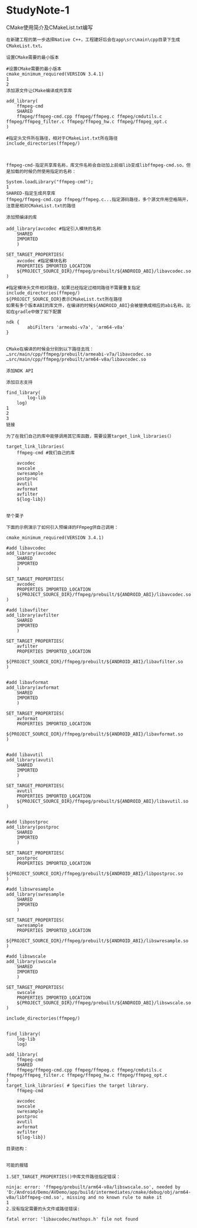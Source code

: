 # StudyNote-1

  CMake使用简介及CMakeList.txt编写


	在新建工程的第一步选择Native C++，工程建好后会在app\src\main\cpp目录下生成CMakeList.txt。

	设置CMake需要的最小版本

	#设置CMake需要的最小版本
	cmake_minimum_required(VERSION 3.4.1)
	1
	2
	添加源文件让CMake编译成共享库

	add_library(
		ffmpeg-cmd
		SHARED
		ffmpeg/ffmpeg-cmd.cpp ffmpeg/ffmpeg.c ffmpeg/cmdutils.c ffmpeg/ffmpeg_filter.c ffmpeg/ffmpeg_hw.c ffmpeg/ffmpeg_opt.c
	)

	#指定头文件所在路径，相对于CMakeList.txt所在路径
	include_directories(ffmpeg/)



	ffmpeg-cmd-指定共享库名称，库文件名称会自动加上前缀lib变成libffmpeg-cmd.so，但是加载的时候仍然使用指定的名称：

	System.loadLibrary("ffmpeg-cmd");
	1
	SHARED-指定生成共享库
	ffmpeg/ffmpeg-cmd.cpp ffmpeg/ffmpeg.c...指定源码路径，多个源文件用空格隔开，注意是相对CMakeList.txt的路径

	添加预编译的库

	add_library(avcodec #指定引入模块的名称
		SHARED
		IMPORTED
		)

	SET_TARGET_PROPERTIES(
		avcodec #指定模块名称
		PROPERTIES IMPORTED_LOCATION
		${PROJECT_SOURCE_DIR}/ffmpeg/prebuilt/${ANDROID_ABI}/libavcodec.so
	)

	#指定模块头文件相对路径，如果已经指定过相同路径不需要重复指定
	include_directories(ffmpeg/)
	${PROJECT_SOURCE_DIR}表示CMakeList.txt所在路径
	如果有多个版本ABI的库文件，在编译的时候${ANDROID_ABI}会被替换成相应的abi名称。比如在gradle中做了如下配置

	ndk {
		    abiFilters 'armeabi-v7a', 'arm64-v8a'
	}


	CMake在编译的时候会分别到以下路径去找：
	…src/main/cpp/ffmpeg/prebuilt/armeabi-v7a/libavcodec.so
	…src/main/cpp/ffmpeg/prebuilt/arm64-v8a/libavcodec.so

	添加NDK API

	添加日志支持

	find_library(
			log-lib
		log)
	1
	2
	3
	链接

	为了在我们自己的库中能够调用其它库函数，需要设置target_link_libraries(）

	target_link_libraries( 
		ffmpeg-cmd #我们自己的库

		avcodec
		swscale
		swresample
		postproc
		avutil
		avformat
		avfilter
		${log-lib})


	举个栗子

	下面的示例演示了如何引入预编译的FFmpeg供自己调用：

	cmake_minimum_required(VERSION 3.4.1)

	#add libavcodec
	add_library(avcodec
		SHARED
		IMPORTED
		)

	SET_TARGET_PROPERTIES(
		avcodec
		PROPERTIES IMPORTED_LOCATION
		${PROJECT_SOURCE_DIR}/ffmpeg/prebuilt/${ANDROID_ABI}/libavcodec.so
	)

	#add libavfilter
	add_library(avfilter
		SHARED
		IMPORTED
		)

	SET_TARGET_PROPERTIES(
		avfilter
		PROPERTIES IMPORTED_LOCATION
		${PROJECT_SOURCE_DIR}/ffmpeg/prebuilt/${ANDROID_ABI}/libavfilter.so
	)


	#add libavformat
	add_library(avformat
		SHARED
		IMPORTED
		)

	SET_TARGET_PROPERTIES(
		avformat
		PROPERTIES IMPORTED_LOCATION
		${PROJECT_SOURCE_DIR}/ffmpeg/prebuilt/${ANDROID_ABI}/libavformat.so
	)


	#add libavutil
	add_library(avutil
		SHARED
		IMPORTED
		)

	SET_TARGET_PROPERTIES(
		avutil
		PROPERTIES IMPORTED_LOCATION
		${PROJECT_SOURCE_DIR}/ffmpeg/prebuilt/${ANDROID_ABI}/libavutil.so
	)


	#add libpostproc
	add_library(postproc
		SHARED
		IMPORTED
		)

	SET_TARGET_PROPERTIES(
		postproc
		PROPERTIES IMPORTED_LOCATION
		${PROJECT_SOURCE_DIR}/ffmpeg/prebuilt/${ANDROID_ABI}/libpostproc.so
	)

	#add libswresample
	add_library(swresample
		SHARED
		IMPORTED
		)

	SET_TARGET_PROPERTIES(
		swresample
		PROPERTIES IMPORTED_LOCATION
		${PROJECT_SOURCE_DIR}/ffmpeg/prebuilt/${ANDROID_ABI}/libswresample.so
	)

	#add libswscale
	add_library(swscale
		SHARED
		IMPORTED
		)

	SET_TARGET_PROPERTIES(
		swscale
		PROPERTIES IMPORTED_LOCATION
		${PROJECT_SOURCE_DIR}/ffmpeg/prebuilt/${ANDROID_ABI}/libswscale.so
	)

	include_directories(ffmpeg/)


	find_library(
		log-lib
		log)

	add_library(
		ffmpeg-cmd
		SHARED
		ffmpeg/ffmpeg-cmd.cpp ffmpeg/ffmpeg.c ffmpeg/cmdutils.c ffmpeg/ffmpeg_filter.c ffmpeg/ffmpeg_hw.c ffmpeg/ffmpeg_opt.c
	)
	target_link_libraries( # Specifies the target library.
		ffmpeg-cmd

		avcodec
		swscale
		swresample
		postproc
		avutil
		avformat
		avfilter
		${log-lib})

	目录结构：


	可能的报错

	1.SET_TARGET_PROPERTIES()中库文件路径指定错误：

	ninja: error: 'ffmpeg/prebuilt/arm64-v8a/libswscale.so', needed by 'D:/Android/Demo/AVDemo/app/build/intermediates/cmake/debug/obj/arm64-v8a/libffmpeg-cmd.so', missing and no known rule to make it
	1
	2.没有指定需要的头文件或路径错误:

	fatal error: 'libavcodec/mathops.h' file not found
